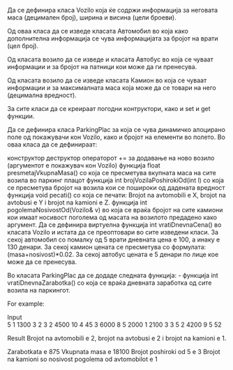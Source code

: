 Да се дефинира класа Vozilo која ќе содржи информација за неговата маса (децимален број), ширина и висина (цели броеви).

Од оваа класа да се изведе класата Автомобил во која како дополнителна информација се чува информацијата за бројот на врати (цел број).

Од класата возило да се изведе и класата Автобус во која се чуваат информации и за бројот на патници кои може да ги пренесува.

Од класата возило да се изведе класата Камион во која се чуваат информации и за максималната маса која може да се товари на него (децимална вредност).

За сите класи да се креираат погодни контруктори, како и set и get функции.

Да се дефинира класа ParkingPlac за која се чува динамичко алоцирано поле од покажувачи кон Vozilo, како и бројот на елементи во полето. Во оваа класа да се дефинираат:

конструктор
деструктор
операторот += за додавање на ново возило (аргументот е покажувач кон Vozilo)
функција float presmetajVkupnaMasa() со која се пресметува вкупната маса на сите возила во паркинг плацот
функција int brojVozilaPoshirokiOd(int l) со која се пресметува бројот на возила кои се пошироки од дадената вредност
функција void pecati() со која се печати: Brojot na avtomobili e X, brojot na avtobusi e Y i brojot na kamioni e Z.
функција int pogolemaNosivostOd(Vozilo& v) во која се враќа бројот на сите камиони кои имаат носивост поголема од масата на возилото предадено како аргумент.
Да се дефинира виртуелна функција int vratiDnevnaCena() во класата Vozilo и истата да се преоптовари во сите изведени класи. За секој автомобил со помалку од 5 врати дневната цена е 100, а инаку е 130 денари. За секој камион цената се пресметува со формулата: (masa+nosivost)*0.02. За секој автобус цената е 5 денари по лице кое може да се пренесува.

Во класата ParkingPlac да се додаде следната функција: - функција int vratiDnevnaZarabotka() со која се враќа дневната заработка од сите возила на паркингот.

For example:

Input	
5
1 1300 3 2 3
2 4500 10 4 45
3 6000 8 5 2000
1 2100 3 3 5
2 4200 9 5 52

Result
Brojot na avtomobili e 2, brojot na avtobusi e 2 i brojot na kamioni e 1.

Zarabotkata e 875
Vkupnata masa e 18100
Brojot poshiroki od 5 e 3
Brojot na kamioni so nosivost pogolema od avtomobilot e 1